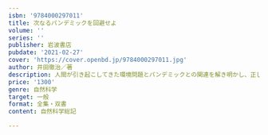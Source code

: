 ```yaml
---
isbn: '9784000297011'
title: 次なるパンデミックを回避せよ
volume: ''
series: ''
publisher: 岩波書店
pubdate: '2021-02-27'
cover: 'https://cover.openbd.jp/9784000297011.jpg'
author: 井田徹治／著
description: 人間が引き起こしてきた環境問題とパンデミックとの関連を解き明かし、正しい未来を作り直す術を提言。
price: '1300'
genre: 自然科学
target: 一般
format: 全集・双書
content: 自然科学総記

---
```

